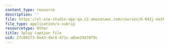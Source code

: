 ```yaml
---
content_type: resource
description: ''
file: https://ol-ocw-studio-app-qa.s3.amazonaws.com/courses/6-042j-mathematics-for-computer-science-fall-2010/27c002738e434bc0471ca8ae29d78f9c_GJpt_3ie4WU.srt
file_type: application/x-subrip
resourcetype: Other
title: 3play caption file
uid: 27c00273-8e43-4bc0-471c-a8ae29d78f9c
---
```

